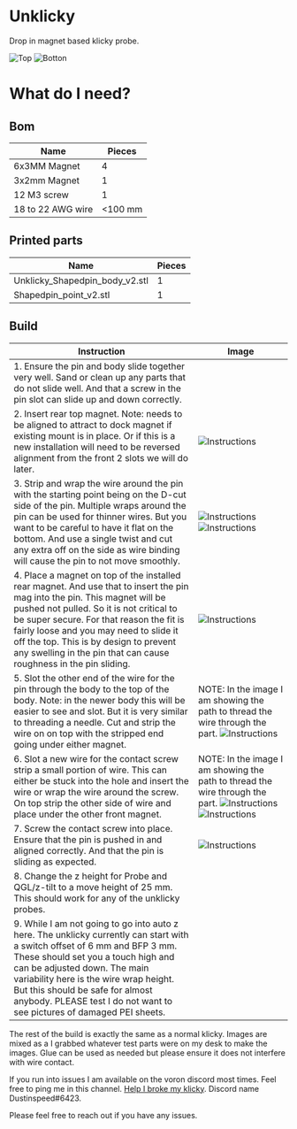 # Unklicky

Drop in magnet based klicky probe. 

![Top](https://github.com/majarspeed/Unklicky/raw/main/pictures/topview.png "Top")
![Botton](https://github.com/majarspeed/Unklicky/raw/main/pictures/Bottomview.png "Bottom")



# What do I need?

## Bom
| Name | Pieces |
| ------ | ------ |
| 6x3MM Magnet | 4|
| 3x2mm Magnet | 1|
|12 M3 screw| 1|
|18 to 22 AWG wire| <100 mm|


## Printed parts
| Name | Pieces |
| ------ | ------ |
|Unklicky_Shapedpin_body_v2.stl | 1|
|Shapedpin_point_v2.stl| 1|

## Build
| Instruction | Image |
| ------ | ------ |
|1. Ensure the pin and body slide together very well. Sand or clean up any parts that do not slide well. And that a screw in the pin slot can slide up and down correctly.| |  
|2. Insert rear top magnet. Note: needs to be aligned to attract to dock magnet if existing mount is in place. Or if this is a new installation will need to be reversed alignment from the front 2 slots we will do later.| ![Instructions](https://github.com/majarspeed/Unklicky/raw/main/pictures/top_mag.jpg "Instructions")|
|3. Strip and wrap the wire around the pin with the starting point being on the D-cut side of the pin. Multiple wraps around the pin can be used for thinner wires. But you want to be careful to have it flat on the bottom. And use a single twist and cut any extra off on the side as wire binding will cause the pin to not move smoothly.|![Instructions](https://github.com/majarspeed/Unklicky/raw/main/pictures/side%20wrap.jpg "Instructions") ![Instructions](https://github.com/majarspeed/Unklicky/raw/main/pictures/top_wrap.jpg "Instructions")|
|4. Place a magnet on top of the installed rear magnet. And use that to insert the pin mag into the pin. This magnet will be pushed not pulled. So it is not critical to be super secure. For that reason the fit is fairly loose and you may need to slide it off the top. This is by design to prevent any swelling in the pin that can cause roughness in the pin sliding.|![Instructions](https://github.com/majarspeed/Unklicky/raw/main/pictures/mag_pin.jpg "Instructions")|
|5. Slot the other end of the wire for the pin through the body to the top of the body. Note: in the newer body this will be easier to see and slot. But it is very similar to threading a needle.  Cut and strip the wire on on top with the stripped end going under either magnet.| NOTE: In the image I am showing the path to thread the wire through the part. ![Instructions](https://github.com/majarspeed/Unklicky/raw/main/pictures/bottom_thread_hole.jpg "Instructions")|
|6. Slot a new wire for the contact screw strip a small portion of wire. This can either be stuck into the hole and insert the wire or wrap the wire around the screw. On top strip the other side of wire and place under the other front magnet.| NOTE: In the image I am showing the path to thread the wire through the part. ![Instructions](https://github.com/majarspeed/Unklicky/raw/main/pictures/front_thread_hole.jpg "Instructions") ![Instructions](https://github.com/majarspeed/Unklicky/raw/main/pictures/top_wired.jpg "Instructions")|
|7. Screw the contact screw into place. Ensure that the pin is pushed in and aligned correctly. And that the pin is sliding as expected.| ![Instructions](https://github.com/majarspeed/Unklicky/raw/main/pictures/front_screw.jpg "Instructions")|
|8. Change the z height for Probe and QGL/z-tilt to a move height of 25 mm. This should work for any of the unklicky probes.| |
|9. While I am not going to go into auto z here. The unklicky currently can start with a switch offset of 6 mm and BFP 3 mm. These should set you a touch high and can be adjusted down. The main variability here is the wire wrap height. But this should be safe for almost anybody. PLEASE test I do not want to see pictures of damaged PEI sheets.| |


The rest of the build is exactly the same as a normal klicky. Images are mixed as a I grabbed whatever test parts were on my desk to make the images. 
Glue can be used as needed but please ensure it does not interfere with wire contact. 


If you run into issues I am available on the voron discord most times. Feel free to ping me in this channel.  [Help I broke my klicky](https://discord.com/channels/460117602945990666/969563854071799818). Discord name Dustinspeed#6423. 

Please feel free to reach out if you have any issues. 
